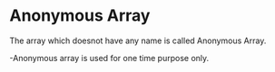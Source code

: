 # Anonymous Array

The array which doesnot have any name is called Anonymous Array.

-Anonymous array is used for one time purpose only.
